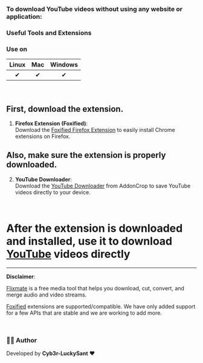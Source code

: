 ### To download YouTube videos without using any website or application:
### Useful Tools and Extensions

### Use on 

| Linux | Mac | Windows |
| :---: | :----: | :-----: |
|  ✔  |  ✔    |    ✔     |

<br>

## First, download the extension.
1. **Firefox Extension (Foxified)**:  
   Download the [Foxified Firefox Extension](https://chromewebstore.google.com/detail/foxified/cldmemdnllncchfahbcnjijheaolemfk?hl=en) to easily install Chrome extensions on Firefox.
## Also, make sure the extension is properly downloaded.
2. **YouTube Downloader**:  
   Download the [YouTube Downloader](https://addoncrop.com/v27/youtube-downloader/) from AddonCrop to save YouTube videos directly to your device.
   
<br>

# After the extension is downloaded and installed, use it to download [YouTube](https://www.youtube.com/) videos directly



---

**Disclaimer**: 

[Flixmate](https://flixmate.net/#faqs) is a free media tool that helps you download, cut, convert, and merge audio and video streams.

[Foxified](https://chromewebstore.google.com/detail/foxified/cldmemdnllncchfahbcnjijheaolemfk?hl=en) extensions are supported/compatible. We have only added support for a few APIs that are stable and we are working to add more.

<br>

### 👨‍💻 Author  
Developed by **Cyb3r-LuckySant** ❤️  

  

